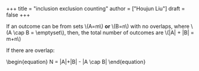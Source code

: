 +++
title = "inclusion exclusion counting"
author = ["Houjun Liu"]
draft = false
+++

If an outcome can be from sets \\(A=m\\) **or** \\(B=n\\) with no overlaps, where \\(A \cap B = \emptyset\\), then, the total number of outcomes are \\(|A| + |B| = m+n\\)

If there are overlap:

\begin{equation}
N = |A|+|B| - |A \cap B|
\end{equation}

